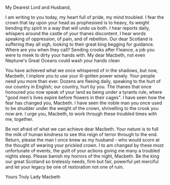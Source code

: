 My Dearest Lord and Husband,

I am writing to you today, my heart full of pride, my mind troubled. I fear the crown that lay upon your head as prophesised is to heavy, its weight bending thy spirit in a way that will undo us both. I hear reports daily, whispers around the castle of your thanes discontent. I hear words speaking of oppression, of pain, and of rebellion. Our dear Scotland is suffering they all sigh, looking to their great king begging for guidance. Where are you when they call? Sending crooks after Fleance, a job you were to meek to dirty your hands with. My dear Macbeth, not even Neptune's Great Oceans could wash your hands clean

You have achieved what we once whispered of in the shadows, but now, Macbeth, I implore you to use your ill-gotten power wisely. Your people need you more than ever. Dozens are fleeing daily, speaking to the hurt of our country in English; our country, hurt by you. The thanes that once honoured you now speak of your land as being under a tyrants rule, where "good men's lives expire before flowers in their cages". I have seen how the fear has changed you, Macbeth. I have seen the noble man you once used to be shudder under the weight of the crown, shrivelling to the crook you now are. I urge you, Macbeth, to work through these troubled times with me, together. 

Be not afraid of what we can achieve dear Macbeth. Your nature is to full the milk of human kindness to see this reign of terror through to the end. Return, please the man I once knew as my husband - who would scorn at the thought of wearing your prickled crown. I to am changed by these most unfortunate of events, the guilt of your actions giving me many a troubled nights sleep. Please banish my horrors of the night, Macbeth. Be the king our great Scotland so tirelessly needs, firm but fair, powerful yet merciful and let your legacy be one of restoration not one of ruin.

Yours Truly 
Lady Macbeth